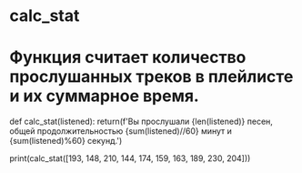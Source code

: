 # calc_stat
# Функция считает количество прослушанных треков в плейлисте и их суммарное время.
def calc_stat(listened):
    return(f'Вы прослушали {len(listened)} песен, общей продолжительностью {sum(listened)//60} минут и {sum(listened)%60} секунд.')
        
print(calc_stat([193, 148, 210, 144, 174, 159, 163, 189, 230, 204]))
